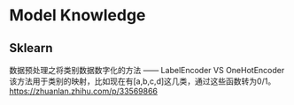 # Model Knowledge

## Sklearn
数据预处理之将类别数据数字化的方法 —— LabelEncoder VS OneHotEncoder  
该方法用于类别的映射，比如现在有[a,b,c,d]这几类，通过这些函数转为0/1。  
https://zhuanlan.zhihu.com/p/33569866 
